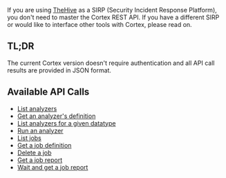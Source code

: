
If you are using [TheHive](https://github.com/TheHive-Project/TheHive) as a SIRP (Security Incident Response Platform), you
don't need to master the Cortex REST API. If you have a different SIRP or would like to interface other tools with
Cortex, please read on.

## TL;DR
The current Cortex version doesn't require authentication and all API call results are provided in JSON format.

## Available API Calls

- [List analyzers](list-analyzers.md)
- [Get an analyzer's definition](get-analyzer.md)
- [List analyzers for a given datatype](get-analyzer-by-type.md)
- [Run an analyzer](run-analyzer.md)
- [List jobs](list-jobs.md)
- [Get a job definition](get-job.md)
- [Delete a job](delete-job.md)
- [Get a job report](get-job-report.md)
- [Wait and get a job report](wait-and-get-job-report.md)

